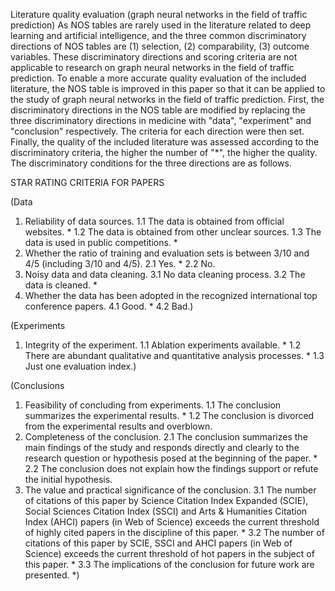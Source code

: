 Literature quality evaluation (graph neural networks in the field of traffic prediction)
As NOS tables are rarely used in the literature related to deep learning and artificial intelligence, and the three common discriminatory directions of NOS tables are (1) selection, (2) comparability, (3) outcome variables. These discriminatory directions and scoring criteria are not applicable to research on graph neural networks in the field of traffic prediction. To enable a more accurate quality evaluation of the included literature, the NOS table is improved in this paper so that it can be applied to the study of graph neural networks in the field of traffic prediction. First, the discriminatory directions in the NOS table are modified by replacing the three discriminatory directions in medicine with "data", "experiment" and "conclusion" respectively. The criteria for each direction were then set. Finally, the quality of the included literature was assessed according to the discriminatory criteria, the higher the number of "*", the higher the quality. The discriminatory conditions for the three directions are as follows.

STAR RATING CRITERIA FOR PAPERS

(Data
1. Reliability of data sources.
1.1 The data is obtained from official websites. *
1.2 The data is obtained from other unclear sources.
1.3 The data is used in public competitions. *
2. Whether the ratio of training and evaluation sets is between 3/10 and 4/5 (including 3/10 and 4/5).
2.1 Yes. *
2.2 No.
3. Noisy data and data cleaning.
3.1 No data cleaning process.
3.2 The data is cleaned. *
4. Whether the data has been adopted in the recognized international top conference papers.
4.1 Good. *
4.2 Bad.)

(Experiments
1. Integrity of the experiment.
1.1 Ablation experiments available. *
1.2 There are abundant qualitative and quantitative analysis processes. *
1.3 Just one evaluation index.)

(Conclusions
1. Feasibility of concluding from experiments.
1.1 The conclusion summarizes the experimental results. *
1.2 The conclusion is divorced from the experimental results and overblown.
2. Completeness of the conclusion.
2.1 The conclusion summarizes the main findings of the study and responds directly and clearly to the research question or hypothesis posed at the beginning of the paper. *
2.2 The conclusion does not explain how the findings support or refute the initial hypothesis.
3. The value and practical significance of the conclusion.
3.1 The number of citations of this paper by Science Citation Index Expanded (SCIE), Social Sciences Citation Index (SSCI) and Arts & Humanities Citation Index (AHCI) papers (in Web of Science) exceeds the current threshold of highly cited papers in the discipline of this paper. *
3.2 The number of citations of this paper by SCIE, SSCI and AHCI papers (in Web of Science) exceeds the current threshold of hot papers in the subject of this paper. *
3.3 The implications of the conclusion for future work are presented. *)
